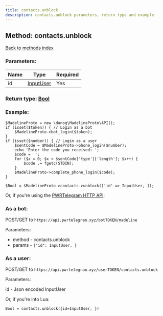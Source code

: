```yaml
---
title: contacts.unblock
description: contacts.unblock parameters, return type and example
---
```

## Method: contacts.unblock  
[Back to methods index](index.md)


### Parameters:

| Name     |    Type       | Required |
|----------|---------------|----------|
|id|[InputUser](../types/InputUser.md) | Yes|


### Return type: [Bool](../types/Bool.md)

### Example:


```
$MadelineProto = new \danog\MadelineProto\API();
if (isset($token)) { // Login as a bot
    $MadelineProto->bot_login($token);
}
if (isset($number)) { // Login as a user
    $sentCode = $MadelineProto->phone_login($number);
    echo 'Enter the code you received: ';
    $code = '';
    for ($x = 0; $x < $sentCode['type']['length']; $x++) {
        $code .= fgetc(STDIN);
    }
    $MadelineProto->complete_phone_login($code);
}

$Bool = $MadelineProto->contacts->unblock(['id' => InputUser, ]);
```

Or, if you're using the [PWRTelegram HTTP API](https://pwrtelegram.xyz):

### As a bot:

POST/GET to `https://api.pwrtelegram.xyz/botTOKEN/madeline`

Parameters:

* method - contacts.unblock
* params - `{"id": InputUser, }`



### As a user:

POST/GET to `https://api.pwrtelegram.xyz/userTOKEN/contacts.unblock`

Parameters:

id - Json encoded InputUser



Or, if you're into Lua:

```
Bool = contacts.unblock({id=InputUser, })
```

